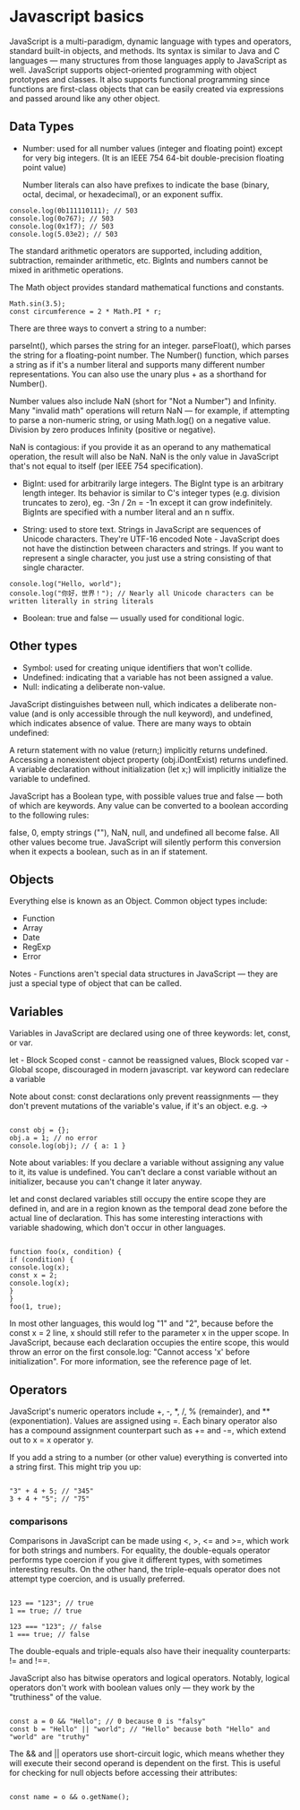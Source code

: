 # Javascript basics

JavaScript is a multi-paradigm, dynamic language with types and operators, standard built-in objects, and methods.
Its syntax is similar to Java and C languages — many structures from those languages apply to JavaScript as well.
JavaScript supports object-oriented programming with object prototypes and classes.
It also supports functional programming since functions are first-class objects
that can be easily created via expressions and passed around like any other object.

## Data Types

- Number: used for all number values (integer and floating point) except for very big integers.
  (It is an IEEE 754 64-bit double-precision floating point value)

  Number literals can also have prefixes to indicate the base (binary, octal, decimal, or hexadecimal), or an exponent suffix.

```
console.log(0b111110111); // 503
console.log(0o767); // 503
console.log(0x1f7); // 503
console.log(5.03e2); // 503
```

The standard arithmetic operators are supported, including addition, subtraction, remainder arithmetic, etc.
BigInts and numbers cannot be mixed in arithmetic operations.

The Math object provides standard mathematical functions and constants.

```
Math.sin(3.5);
const circumference = 2 * Math.PI * r;
```

There are three ways to convert a string to a number:

parseInt(), which parses the string for an integer.
parseFloat(), which parses the string for a floating-point number.
The Number() function, which parses a string as if it's a number literal and supports many different number representations.
You can also use the unary plus + as a shorthand for Number().

Number values also include NaN (short for "Not a Number") and Infinity.
Many "invalid math" operations will return NaN — for example, if attempting to parse a non-numeric string,
or using Math.log() on a negative value. Division by zero produces Infinity (positive or negative).

NaN is contagious: if you provide it as an operand to any mathematical operation, the result will also be NaN.
NaN is the only value in JavaScript that's not equal to itself (per IEEE 754 specification).

- BigInt: used for arbitrarily large integers.
  The BigInt type is an arbitrary length integer.
  Its behavior is similar to C's integer types (e.g. division truncates to zero), eg. -3n / 2n = -1n
  except it can grow indefinitely. BigInts are specified with a number literal and an n suffix.

- String: used to store text.
  Strings in JavaScript are sequences of Unicode characters. They're UTF-16 encoded
  Note - JavaScript does not have the distinction between characters and strings.
  If you want to represent a single character, you just use a string consisting of that single character.

```
console.log("Hello, world");
console.log("你好，世界！"); // Nearly all Unicode characters can be written literally in string literals
```

- Boolean: true and false — usually used for conditional logic.

## Other types

- Symbol: used for creating unique identifiers that won't collide.
- Undefined: indicating that a variable has not been assigned a value.
- Null: indicating a deliberate non-value.

JavaScript distinguishes between null, which indicates a deliberate non-value (and is only accessible through the null keyword),
and undefined, which indicates absence of value. There are many ways to obtain undefined:

A return statement with no value (return;) implicitly returns undefined.
Accessing a nonexistent object property (obj.iDontExist) returns undefined.
A variable declaration without initialization (let x;) will implicitly initialize the variable to undefined.

JavaScript has a Boolean type, with possible values true and false — both of which are keywords. Any value can be converted to a boolean according to the following rules:

false, 0, empty strings (""), NaN, null, and undefined all become false.
All other values become true.
JavaScript will silently perform this conversion when it expects a boolean, such as in an if statement.

## Objects

Everything else is known as an Object. Common object types include:

- Function
- Array
- Date
- RegExp
- Error

Notes - Functions aren't special data structures in JavaScript — they are just a special type of object that can be called.

## Variables

Variables in JavaScript are declared using one of three keywords: let, const, or var.

let - Block Scoped
const - cannot be reassigned values, Block scoped
var - Global scope, discouraged in modern javascript. var keyword can redeclare a variable

Note about const:
const declarations only prevent reassignments — they don't prevent mutations of the variable's value, if it's an object.
e.g. ->

```

const obj = {};
obj.a = 1; // no error
console.log(obj); // { a: 1 }

```

Note about variables:
If you declare a variable without assigning any value to it, its value is undefined.
You can't declare a const variable without an initializer, because you can't change it later anyway.

let and const declared variables still occupy the entire scope they are defined in,
and are in a region known as the temporal dead zone before the actual line of declaration.
This has some interesting interactions with variable shadowing, which don't occur in other languages.

```

function foo(x, condition) {
if (condition) {
console.log(x);
const x = 2;
console.log(x);
}
}
foo(1, true);

```

In most other languages, this would log "1" and "2", because before the const x = 2 line,
x should still refer to the parameter x in the upper scope. In JavaScript,
because each declaration occupies the entire scope, this would throw an error on the
first console.log: "Cannot access 'x' before initialization". For more information, see the reference page of let.

## Operators

JavaScript's numeric operators include +, -, \*, /, % (remainder), and \*\* (exponentiation).
Values are assigned using =. Each binary operator also has a compound assignment counterpart
such as += and -=, which extend out to x = x operator y.

If you add a string to a number (or other value) everything is converted into a string first. This might trip you up:

```

"3" + 4 + 5; // "345"
3 + 4 + "5"; // "75"

```

### comparisons

Comparisons in JavaScript can be made using <, >, <= and >=, which work for both strings and numbers.
For equality, the double-equals operator performs type coercion if you give it different types, with sometimes interesting results.
On the other hand, the triple-equals operator does not attempt type coercion, and is usually preferred.

```

123 == "123"; // true
1 == true; // true

123 === "123"; // false
1 === true; // false

```

The double-equals and triple-equals also have their inequality counterparts: != and !==.

JavaScript also has bitwise operators and logical operators.
Notably, logical operators don't work with boolean values only — they work by the "truthiness" of the value.

```

const a = 0 && "Hello"; // 0 because 0 is "falsy"
const b = "Hello" || "world"; // "Hello" because both "Hello" and "world" are "truthy"

```

The && and || operators use short-circuit logic, which means whether they will execute their second operand is dependent on the first.
This is useful for checking for null objects before accessing their attributes:

```

const name = o && o.getName();

```

```

```
